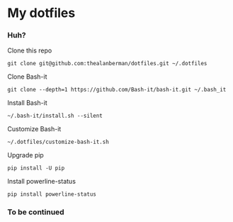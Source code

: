 # My dotfiles

### Huh?
Clone this repo

`git clone git@github.com:thealanberman/dotfiles.git ~/.dotfiles`

Clone Bash-it

`git clone --depth=1 https://github.com/Bash-it/bash-it.git ~/.bash_it`

Install Bash-it

`~/.bash-it/install.sh --silent`

Customize Bash-it

`~/.dotfiles/customize-bash-it.sh`

Upgrade pip

`pip install -U pip`

Install powerline-status

`pip install powerline-status`

 ### To be continued
